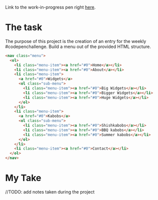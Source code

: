Link to the work-in-progress pen right [here]().

# The task 

The purpose of this project is the creation of an entry for the weekly #codepenchallenge. Build a menu out of the provided HTML structure.

```HTML
<nav class="menu">
  <ol>
    <li class="menu-item"><a href="#0">Home</a></li>
    <li class="menu-item"><a href="#0">About</a></li>
    <li class="menu-item">
      <a href="#0">Widgets</a>
      <ol class="sub-menu">
        <li class="menu-item"><a href="#0">Big Widgets</a></li>
        <li class="menu-item"><a href="#0">Bigger Widgets</a></li>
        <li class="menu-item"><a href="#0">Huge Widgets</a></li>
      </ol>
    </li>
    <li class="menu-item">
      <a href="#0">Kabobs</a>
      <ol class="sub-menu">
        <li class="menu-item"><a href="#0">Shishkabobs</a></li>
        <li class="menu-item"><a href="#0">BBQ kabobs</a></li>
        <li class="menu-item"><a href="#0">Summer kabobs</a></li>
      </ol>
    </li>
    <li class="menu-item"><a href="#0">Contact</a></li>
  </ol>
</nav>
```

# My Take

//TODO: add notes taken during the project
